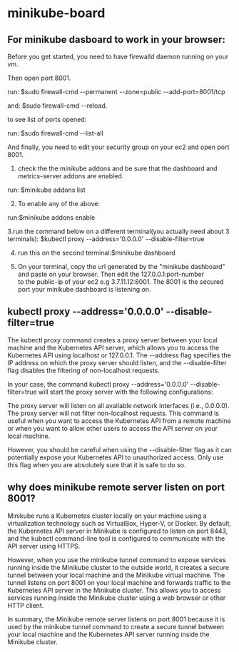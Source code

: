 # minikube-board
For minikube dasboard to work in your browser:
----------------------------------------------

Before you get started, you need to have firewalld daemon running on your vm.

Then open port 8001.

run: $sudo firewall-cmd --permanent --zone=public --add-port=8001/tcp

and: $sudo firewall-cmd --reload.

to see list of ports opened:

run: $sudo firewall-cmd --list-all

And finally, you need to edit your security group on your ec2 and open port 8001.





1. check the the minikube addons and be sure that the dashboard and metrics-server addons are enabled.

run: $minikube addons list

2. To enable any of the above:

run:$minikube addons enable <name of addons>



3.run the command below on a different terminal(you actually need about 3 terminals): 
  $kubectl proxy --address='0.0.0.0' --disable-filter=true


4. run this on the second terminal:$minikube dashboard 


5. On your terminal, copy the url generated by the "minikube dashboard" and paste on your browser. Then edit the 127.0.0.1:port-number   
   to the public-ip of your ec2 e.g 3.7.11.12:8001. The 8001 is the secured port your minikube dashboard is listening on.


kubectl proxy --address='0.0.0.0' --disable-filter=true
--------------------------------------------------------
The kubectl proxy command creates a proxy server between your local machine and the Kubernetes API server, which allows you to access the Kubernetes API using localhost or 127.0.0.1. The --address flag specifies the IP address on which the proxy server should listen, and the --disable-filter flag disables the filtering of non-localhost requests.

In your case, the command kubectl proxy --address='0.0.0.0' --disable-filter=true will start the proxy server with the following configurations:

The proxy server will listen on all available network interfaces (i.e., 0.0.0.0).
The proxy server will not filter non-localhost requests.
This command is useful when you want to access the Kubernetes API from a remote machine or when you want to allow other users to access the API server on your local machine.

However, you should be careful when using the --disable-filter flag as it can potentially expose your Kubernetes API to unauthorized access. Only use this flag when you are absolutely sure that it is safe to do so.



why does minikube remote server listen on port 8001?
----------------------------------------------------

Minikube runs a Kubernetes cluster locally on your machine using a virtualization technology such as VirtualBox, Hyper-V, or Docker. By default, the Kubernetes API server in Minikube is configured to listen on port 8443, and the kubectl command-line tool is configured to communicate with the API server using HTTPS.

However, when you use the minikube tunnel command to expose services running inside the Minikube cluster to the outside world, it creates a secure tunnel between your local machine and the Minikube virtual machine. The tunnel listens on port 8001 on your local machine and forwards traffic to the Kubernetes API server in the Minikube cluster. This allows you to access services running inside the Minikube cluster using a web browser or other HTTP client.

In summary, the Minikube remote server listens on port 8001 because it is used by the minikube tunnel command to create a secure tunnel between your local machine and the Kubernetes API server running inside the Minikube cluster.

